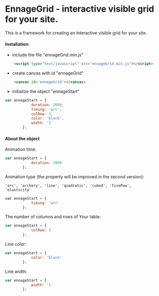 # EnnageGrid - interactive visible grid for your site.
This is a framework for creating an interactive visible grid for your site.

#### Installation:
- include the file "ennageGrid.min.js"
```html
	<script type="text/javascript" src="ennageGrid.min.js"></script>
```
- create canvas with id "ennageGrid"
```html
	<canvas id='ennageGrid'></canvas>
```
- initialize the object "ennageStart"

```JavaScript
var ennageStart = {
			duration: 2000,
			timing: 'arc',
			colRow: 3,
			color: 'black',
			width: '1'
		};
```
#### About the object
Animation time:
```JavaScript
var ennageStart = {
			duration: 2000
		};
```
Animation type (the property will be improved in the second version):
```
'arc', 'archery', 'line', 'quadratic', 'cubed', 'fivePow', 'elasticity'
```
```JavaScript
var ennageStart = {
			timing: 'arc'
		};
```
The number of columns and rows of Your table:
```JavaScript
var ennageStart = {
			colRow: 3
		};
```
Line color:
```JavaScript
var ennageStart = {
			color: 'black'
		};
```
Line width:
```JavaScript
var ennageStart = {
			width: '1'
		};
```